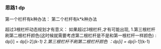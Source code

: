 ### 思路1 dp

第一个栏杆有k种办法： 第二个栏杆有k*k种办法

超过3根栏杆动态规划才有意义：
如果超过3根栏杆,才有可能出现,
1.第三根栏杆刷第二根栏杆颜色(这时候就需要考虑第二根栏杆是不是和第一根栏杆一样颜色) : dp[i] = dp[i-2]*(k-1)
2.第三根栏杆不刷第二根栏杆颜色 ：dp[i] = dp[i-1]*(k-1)
